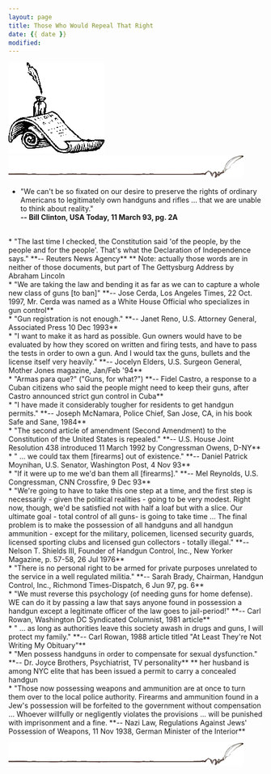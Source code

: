 ```yaml
---
layout: page
title: Those Who Would Repeal That Right
date: {{ date }}
modified:
---
```

![Second Amendment](../images/image014.gif "Second Amendment")  
![quill](../images/quill.gif "Quill Image")  

* "We can't be so fixated on our desire to preserve the rights of ordinary Americans to legitimately own handguns and rifles ... that we are unable to think about reality."  
**-- Bill Clinton, USA Today, 11 March 93, pg. 2A**  
<br>
* "The last time I checked, the Constitution said 'of the people, by the people and for the people'. That's what the Declaration of Independence says."  
**-- Reuters News Agency**  
** Note: actually those words are in neither of those documents, but part of The Gettysburg Address by Abraham Lincoln  
<br>
* "We are taking the law and bending it as far as we can to capture a whole new class of guns [to ban]"  
**-- Jose Cerda, Los Angeles Times, 22 Oct. 1997, Mr. Cerda was named as a White House Official who specializes in gun control**  
<br>  
* "Gun registration is not enough."  
**-- Janet Reno, U.S. Attorney General, Associated Press 10 Dec 1993**  
<br>
* "I want to make it as hard as possible. Gun owners would have to be evaluated by how they scored on written and firing tests, and have to pass the tests in order to own a gun. And I would tax the guns, bullets and the license itself very heavily."  
**-- Jocelyn Elders, U.S. Surgeon General, Mother Jones magazine, Jan/Feb '94**  
<br>
* "Armas para que?" ("Guns, for what?")  
**-- Fidel Castro, a response to a Cuban citizens who said the people might need to keep their guns, after Castro announced strict gun control in Cuba**  
<br>
* "I have made it considerably tougher for residents to get handgun permits."  
**-- Joseph McNamara, Police Chief, San Jose, CA, in his book Safe and Sane, 1984**  
<br>
* "The second article of amendment (Second Amendment) to the Constitution of the United States is repealed."  
**-- U.S. House Joint Resolution 438 introduced 11 March 1992 by Congressman Owens, D-NY**  
<br>
* " ... we could tax them [firearms] out of existence."  
**-- Daniel Patrick Moynihan, U.S. Senator, Washington Post, 4 Nov 93**  
<br>
* "If it were up to me we'd ban them all [firearms]."  
**-- Mel Reynolds, U.S. Congressman, CNN Crossfire, 9 Dec 93**  
<br>
* "We're going to have to take this one step at a time, and the first step is necessarily - given the political realities - going to be very modest. Right now, though, we'd be satisfied not with half a loaf but with a slice. Our ultimate goal - total control of all guns- is going to take time ... The final problem is to make the possession of all handguns and all handgun ammunition - except for the military, policemen, licensed security guards, licensed sporting clubs and licensed gun collectors - totally illegal."  
**-- Nelson T. Shields III, Founder of Handgun Control, Inc., New Yorker Magazine, p. 57-58, 26 Jul 1976**  
<br>
* "There is no personal right to be armed for private purposes unrelated to the service in a well regulated militia."  
**-- Sarah Brady, Chairman, Handgun Control, Inc., Richmond Times-Dispatch, 6 Jun 97, pg. 6**  
<br>
* "We must reverse this psychology (of needing guns for home defense). WE can do it by passing a law that says anyone found in possession a handgun except a legitimate officer of the law goes to jail-period!"  
**-- Carl Rowan, Washington DC Syndicated Columnist, 1981 article**  
<br>
* " ... as long as authorities leave this society awash in drugs and guns, I will protect my family."  
**-- Carl Rowan, 1988 article titled "At Least They're Not Writing My Obituary"**  
<br>
* "Men possess handguns in order to compensate for sexual dysfunction."  
**-- Dr. Joyce Brothers, Psychiatrist, TV personality**  
** her husband is among NYC elite that has been issued a permit to carry a concealed handgun  
<br>
* "Those now possessing weapons and ammunition are at once to turn them over to the local police authority. Firearms and ammunition found in a Jew's possession will be forfeited to the government without compensation ... Whoever willfully or negligently violates the provisions ... will be punished with imprisonment and a fine.  
**-- Nazi Law, Regulations Against Jews' Possession of Weapons, 11 Nov 1938, German Minister of the Interior**  

![quill](../images/quill.gif "Quill Image")